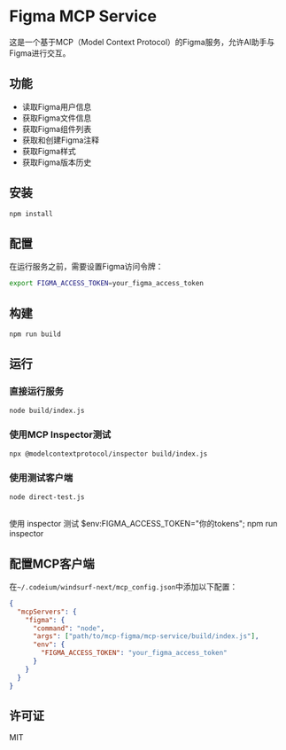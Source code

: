 # Figma MCP Service

这是一个基于MCP（Model Context Protocol）的Figma服务，允许AI助手与Figma进行交互。

## 功能

- 读取Figma用户信息
- 获取Figma文件信息
- 获取Figma组件列表
- 获取和创建Figma注释
- 获取Figma样式
- 获取Figma版本历史

## 安装

```bash
npm install
```

## 配置

在运行服务之前，需要设置Figma访问令牌：

```bash
export FIGMA_ACCESS_TOKEN=your_figma_access_token
```

## 构建

```bash
npm run build
```

## 运行

### 直接运行服务

```bash
node build/index.js
```

### 使用MCP Inspector测试

```bash
npx @modelcontextprotocol/inspector build/index.js
```

### 使用测试客户端

```bash
node direct-test.js
```
##
使用 inspector 测试
$env:FIGMA_ACCESS_TOKEN="你的tokens"; npm run inspector


## 配置MCP客户端

在`~/.codeium/windsurf-next/mcp_config.json`中添加以下配置：

```json
{
  "mcpServers": {
    "figma": {
      "command": "node",
      "args": ["path/to/mcp-figma/mcp-service/build/index.js"],
      "env": {
        "FIGMA_ACCESS_TOKEN": "your_figma_access_token"
      }
    }
  }
}
```

## 许可证

MIT

